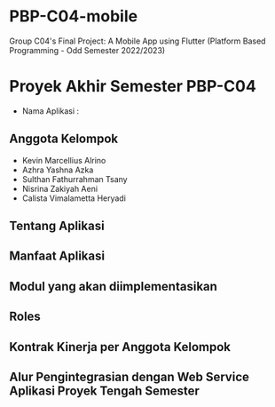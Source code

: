# PBP-C04-mobile
Group C04's Final Project: A Mobile App using Flutter (Platform Based Programming - Odd Semester 2022/2023)

# Proyek Akhir Semester PBP-C04
- Nama Aplikasi : 

## Anggota Kelompok
- Kevin Marcellius Alrino
- Azhra Yashna Azka
- Sulthan Fathurrahman Tsany
- Nisrina Zakiyah Aeni
- Calista Vimalametta Heryadi

## Tentang Aplikasi

## Manfaat Aplikasi

## Modul yang akan diimplementasikan

## Roles

## Kontrak Kinerja per Anggota Kelompok

## Alur Pengintegrasian dengan Web Service Aplikasi Proyek Tengah Semester
